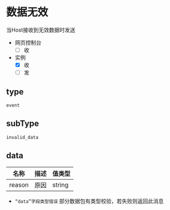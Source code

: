 # 数据无效

当Host接收到无效数据时发送

- 网页控制台
  - [ ] 收
- 实例
  - [x] 收
  - [ ] 发

## type

`event`

## subType

`invalid_data`

## data

| 名称   | 描述 | 值类型 |
| ------ | ---- | ------ |
| reason | 原因 | string |

- `“data”字段类型错误` 部分数据包有类型校验，若失败则返回此消息

